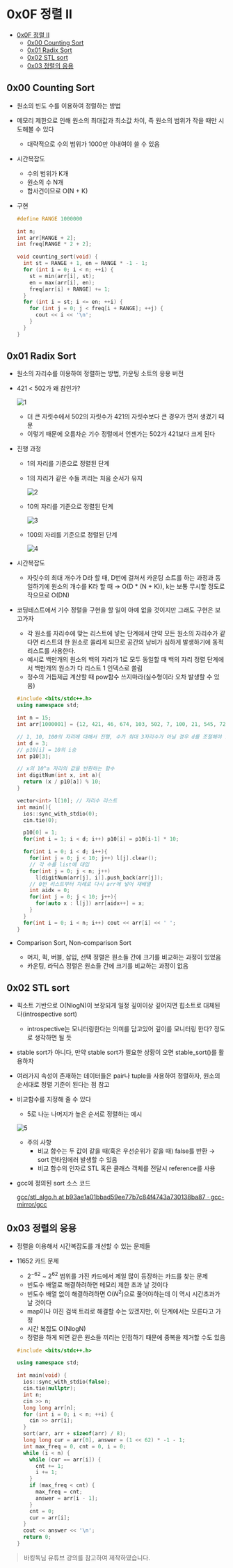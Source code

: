 # 0x0F 정렬 II

<!--ts-->

- [0x0F 정렬 II](#0x0f-정렬-ii)
  - [0x00 Counting Sort](#0x00-counting-sort)
  - [0x01 Radix Sort](#0x01-radix-sort)
  - [0x02 STL sort](#0x02-stl-sort)
  - [0x03 정렬의 응용](#0x03-정렬의-응용)

<!-- Created by https://github.com/ekalinin/github-markdown-toc -->
<!-- Added by: sungminyou, at: 2022년 6월 29일 수요일 15시 58분 02초 KST -->

<!--te-->

## 0x00 Counting Sort

- 원소의 빈도 수를 이용하여 정렬하는 방법
- 메모리 제한으로 인해 원소의 최대값과 최소값 차이, 즉 원소의 범위가 작을 때만 시도해볼 수 있다
  - 대략적으로 수의 범위가 1000만 이내여야 쓸 수 있음
- 시간복잡도
  - 수의 범위가 K개
  - 원소의 수 N개
  - 합사건이므로 O(N + K)
- 구현

  ```cpp
  #define RANGE 1000000

  int n;
  int arr[RANGE + 2];
  int freq[RANGE * 2 + 2];

  void counting_sort(void) {
    int st = RANGE + 1, en = RANGE * -1 - 1;
    for (int i = 0; i < n; ++i) {
      st = min(arr[i], st);
      en = max(arr[i], en);
      freq[arr[i] + RANGE] += 1;
    }
    for (int i = st; i <= en; ++i) {
      for (int j = 0; j < freq[i + RANGE]; ++j) {
        cout << i << '\n';
      }
    }
  }
  ```

## 0x01 Radix Sort

- 원소의 자리수를 이용하여 정렬하는 방법, 카운팅 소트의 응용 버전
- 421 < 502가 왜 참인가?

  ![1](https://user-images.githubusercontent.com/48282185/176375433-7cfa5330-a250-467e-8d37-825affea5425.png)

  - 더 큰 자릿수에서 502의 자릿수가 421의 자릿수보다 큰 경우가 먼저 생겼기 때문
  - 이렇기 때문에 오름차순 기수 정렬에서 언젠가는 502가 421보다 크게 된다

- 진행 과정

  - 1의 자리를 기준으로 정렬된 단계
  - 1의 자리가 같은 수들 끼리는 처음 순서가 유지

    ![2](https://user-images.githubusercontent.com/48282185/176375428-3c091529-ea55-4b92-9818-a2035f73b9a0.png)

  - 10의 자리를 기준으로 정렬된 단계

    ![3](https://user-images.githubusercontent.com/48282185/176375422-003d12f6-d967-46b7-8519-9cb8d21aec0a.png)

  - 100의 자리를 기준으로 정렬된 단계

    ![4](https://user-images.githubusercontent.com/48282185/176375413-2bc0eedb-0cc1-45fc-9c0a-cdafbf61d9c5.png)

- 시간복잡도
  - 자릿수의 최대 개수가 D라 할 때, D번에 걸쳐서 카운팅 소트를 하는 과정과 동일하기에 원소의 개수를 K라 할 때 → O(D \* (N + K)), k는 보통 무시할 정도로 작으므로 O(DN)
- 코딩테스트에서 기수 정렬을 구현을 할 일이 아예 없을 것이지만 그래도 구현은 보고가자

  - 각 원소를 자리수에 맞는 리스트에 넣는 단계에서 만약 모든 원소의 자리수가 같다면 리스트의 한 원소로 쏠리게 되므로 공간의 낭비가 심하게 발생하기에 동적 리스트를 사용한다.
  - 예시로 백만개의 원소의 백의 자리가 1로 모두 동일할 때 백의 자리 정렬 단계에서 백만개의 원소가 다 리스트 1 인덱스로 쏠림
  - 정수의 거듭제곱 계산할 때 pow함수 쓰지마라(실수형이라 오차 발생할 수 있음)

  ```cpp
  #include <bits/stdc++.h>
  using namespace std;

  int n = 15;
  int arr[1000001] = {12, 421, 46, 674, 103, 502, 7, 100, 21, 545, 722, 227, 62, 91, 240};

  // 1, 10, 100의 자리에 대해서 진행, 수가 최대 3자리수가 아닐 경우 d를 조절해야 함
  int d = 3;
  // p10[i] = 10의 i승
  int p10[3];

  // x의 10^a 자리의 값을 반환하는 함수
  int digitNum(int x, int a){
    return (x / p10[a]) % 10;
  }

  vector<int> l[10]; // 자리수 리스트
  int main(){
    ios::sync_with_stdio(0);
    cin.tie(0);

    p10[0] = 1;
    for(int i = 1; i < d; i++) p10[i] = p10[i-1] * 10;

    for(int i = 0; i < d; i++){
      for(int j = 0; j < 10; j++) l[j].clear();
      // 각 수를 list에 대입
      for(int j = 0; j < n; j++)
        l[digitNum(arr[j], i)].push_back(arr[j]);
      // 0번 리스트부터 차례로 다시 arr에 넣어 재배열
      int aidx = 0;
      for(int j = 0; j < 10; j++){
        for(auto x : l[j]) arr[aidx++] = x;
      }
    }
    for(int i = 0; i < n; i++) cout << arr[i] << ' ';
  }
  ```

- Comparison Sort, Non-comparison Sort
  - 머지, 퀵, 버블, 삽입, 선택 정렬은 원소들 간에 크기를 비교하는 과정이 있었음
  - 카운팅, 라딕스 정렬은 원소들 간에 크기를 비교하는 과정이 없음

## 0x02 STL sort

- 퀵소트 기반으로 O(NlogN)이 보장되게 일정 깊이이상 깊어지면 힙소트로 대체된다(introspective sort)
  - introspective는 모니터링한다는 의미를 담고있어 깊이를 모니터링 한다? 정도로 생각하면 될 듯
- stable sort가 아니다, 만약 stable sort가 필요한 상황이 오면 stable_sort()를 활용하자
- 여러가지 속성이 존재하는 데이터들은 pair나 tuple을 사용하여 정렬하자, 원소의 순서대로 정렬 기준이 된다는 점 참고
- 비교함수를 지정해 줄 수 있다

  - 5로 나눈 나머지가 높은 순서로 정렬하는 예시

  ![5](https://user-images.githubusercontent.com/48282185/176375385-3058d217-37d1-45f9-85fb-0e334c93c9a0.png)

  - 주의 사항
    - 비교 함수는 두 값이 같을 때(혹은 우선순위가 같을 때) false를 반환 → sort 런타임에러 발생할 수 있음
    - 비교 함수의 인자로 STL 혹은 클래스 객체를 전달시 reference를 사용

- gcc에 정의된 sort 소스 코드

  [gcc/stl_algo.h at b93ae1a01bbad59ee77b7c84f4743a730138ba87 · gcc-mirror/gcc](https://github.com/gcc-mirror/gcc/blob/b93ae1a01bbad59ee77b7c84f4743a730138ba87/libstdc%2B%2B-v3/include/bits/stl_algo.h#L1934)

## 0x03 정렬의 응용

- 정렬을 이용해서 시간복잡도를 개선할 수 있는 문제들
- 11652 카드 문제

  - $2^{-62}$ ~ $2^{62}$ 범위를 가진 카드에서 제일 많이 등장하는 카드를 찾는 문제
  - 빈도수 배열로 해결하려하면 메모리 제한 초과 날 것이다
  - 빈도수 배열 없이 해결하려하면 O($N^2$)으로 풀어야하는데 이 역시 시간초과가 날 것이다
  - map이나 이진 검색 트리로 해결할 수는 있겠지만, 이 단계에서는 모른다고 가정
  - 시간 복잡도 O(NlogN)
  - 정렬을 하게 되면 같은 원소들 끼리는 인접하기 때문에 중복을 제거할 수도 있음

  ```cpp
  #include <bits/stdc++.h>

  using namespace std;

  int main(void) {
    ios::sync_with_stdio(false);
    cin.tie(nullptr);
    int n;
    cin >> n;
    long long arr[n];
    for (int i = 0; i < n; ++i) {
      cin >> arr[i];
    }
    sort(arr, arr + sizeof(arr) / 8);
    long long cur = arr[0], answer = (1 << 62) * -1 - 1;
    int max_freq = 0, cnt = 0, i = 0;
    while (i < n) {
      while (cur == arr[i]) {
        cnt += 1;
        i += 1;
      }
      if (max_freq < cnt) {
        max_freq = cnt;
        answer = arr[i - 1];
      }
      cnt = 0;
      cur = arr[i];
    }
    cout << answer << '\n';
    return 0;
  }
  ```

> 바킹독님 유튜브 강의를 참고하여 제작하였습니다.
